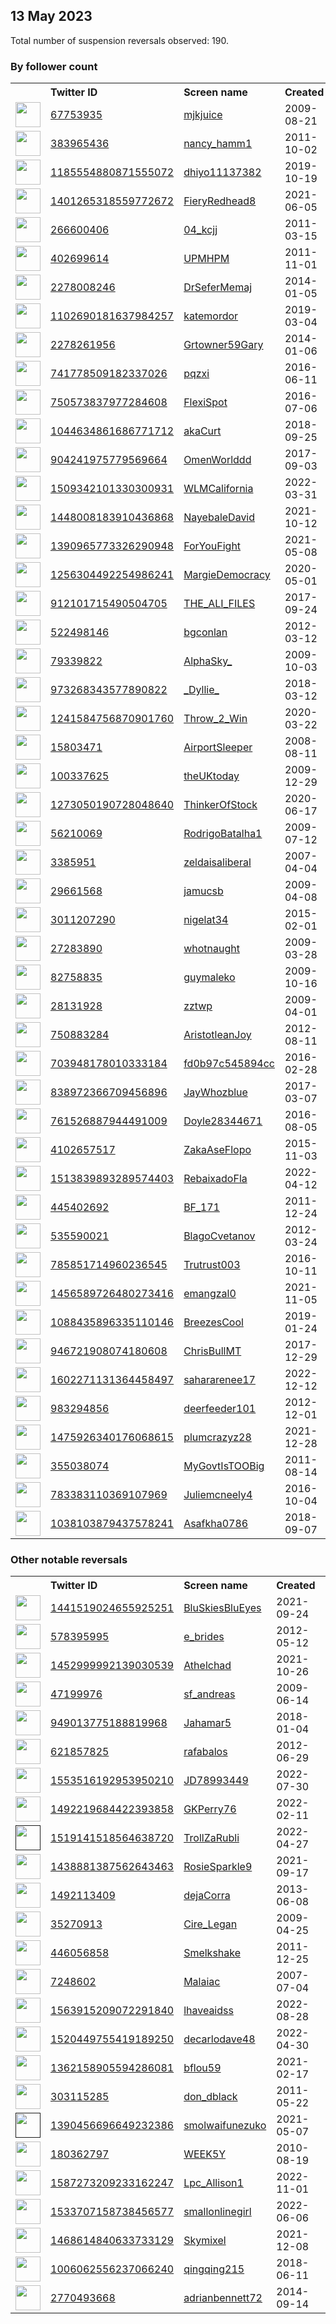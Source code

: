 
## 13 May 2023
Total number of suspension reversals observed: 190.

### By follower count
<table><tr><th></th><th align="left">Twitter ID</th><th align="left">Screen name</th>
<th align="left">Created</th><th align="left">Status</th><th align="left">Suspended</th><th align="left">Followers</th>
<tr><td><a href="https://pbs.twimg.com/profile_images/1664824973699997702/jq2Wk4dQ_normal.jpg"><img src="https://pbs.twimg.com/profile_images/1664824973699997702/jq2Wk4dQ_normal.jpg" width="40px" height="40px" align="center"/></a></td><td><a href="https://twitter.com/intent/user?user_id=67753935">67753935</a></td><td><a href="https://twitter.com/mjkjuice">mjkjuice</a></td><td>2009-08-21</td><td align="center"></td><td>2023-03-22</td><td>39187</td></tr>
<tr><td><a href="https://pbs.twimg.com/profile_images/1118945418451333121/VzMXgpZl_normal.jpg"><img src="https://pbs.twimg.com/profile_images/1118945418451333121/VzMXgpZl_normal.jpg" width="40px" height="40px" align="center"/></a></td><td><a href="https://twitter.com/intent/user?user_id=383965436">383965436</a></td><td><a href="https://twitter.com/nancy_hamm1">nancy_hamm1</a></td><td>2011-10-02</td><td align="center"></td><td></td><td>34331</td></tr>
<tr><td><a href="https://pbs.twimg.com/profile_images/1632290055770509313/s9j29BbK_normal.jpg"><img src="https://pbs.twimg.com/profile_images/1632290055770509313/s9j29BbK_normal.jpg" width="40px" height="40px" align="center"/></a></td><td><a href="https://twitter.com/intent/user?user_id=1185554880871555072">1185554880871555072</a></td><td><a href="https://twitter.com/dhiyo11137382">dhiyo11137382</a></td><td>2019-10-19</td><td align="center"></td><td>2023-05-12</td><td>29765</td></tr>
<tr><td><a href="https://pbs.twimg.com/profile_images/1475102433491787780/Eyr4SEi3_normal.jpg"><img src="https://pbs.twimg.com/profile_images/1475102433491787780/Eyr4SEi3_normal.jpg" width="40px" height="40px" align="center"/></a></td><td><a href="https://twitter.com/intent/user?user_id=1401265318559772672">1401265318559772672</a></td><td><a href="https://twitter.com/FieryRedhead8">FieryRedhead8</a></td><td>2021-06-05</td><td align="center"></td><td>2022-07-16</td><td>20139</td></tr>
<tr><td><a href="https://pbs.twimg.com/profile_images/1648837699413893122/dSjNlsQ__normal.jpg"><img src="https://pbs.twimg.com/profile_images/1648837699413893122/dSjNlsQ__normal.jpg" width="40px" height="40px" align="center"/></a></td><td><a href="https://twitter.com/intent/user?user_id=266600406">266600406</a></td><td><a href="https://twitter.com/04_kcjj">04_kcjj</a></td><td>2011-03-15</td><td align="center"></td><td>2023-05-01</td><td>15902</td></tr>
<tr><td><a href="https://pbs.twimg.com/profile_images/1659544689257709568/5bVaMVci_normal.jpg"><img src="https://pbs.twimg.com/profile_images/1659544689257709568/5bVaMVci_normal.jpg" width="40px" height="40px" align="center"/></a></td><td><a href="https://twitter.com/intent/user?user_id=402699614">402699614</a></td><td><a href="https://twitter.com/UPMHPM">UPMHPM</a></td><td>2011-11-01</td><td align="center"></td><td></td><td>15408</td></tr>
<tr><td><a href="https://pbs.twimg.com/profile_images/1655299666219507721/7IqQtY73_normal.jpg"><img src="https://pbs.twimg.com/profile_images/1655299666219507721/7IqQtY73_normal.jpg" width="40px" height="40px" align="center"/></a></td><td><a href="https://twitter.com/intent/user?user_id=2278008246">2278008246</a></td><td><a href="https://twitter.com/DrSeferMemaj">DrSeferMemaj</a></td><td>2014-01-05</td><td align="center"></td><td>2022-08-17</td><td>15266</td></tr>
<tr><td><a href="https://pbs.twimg.com/profile_images/1529607298775130112/_tuXka9r_normal.jpg"><img src="https://pbs.twimg.com/profile_images/1529607298775130112/_tuXka9r_normal.jpg" width="40px" height="40px" align="center"/></a></td><td><a href="https://twitter.com/intent/user?user_id=1102690181637984257">1102690181637984257</a></td><td><a href="https://twitter.com/katemordor">katemordor</a></td><td>2019-03-04</td><td align="center"></td><td>2022-06-21</td><td>12327</td></tr>
<tr><td><a href="https://pbs.twimg.com/profile_images/969427830890119168/9-jbejJh_normal.jpg"><img src="https://pbs.twimg.com/profile_images/969427830890119168/9-jbejJh_normal.jpg" width="40px" height="40px" align="center"/></a></td><td><a href="https://twitter.com/intent/user?user_id=2278261956">2278261956</a></td><td><a href="https://twitter.com/Grtowner59Gary">Grtowner59Gary</a></td><td>2014-01-06</td><td align="center"></td><td></td><td>11984</td></tr>
<tr><td><a href="https://pbs.twimg.com/profile_images/915494059648499712/VCjerUTl_normal.jpg"><img src="https://pbs.twimg.com/profile_images/915494059648499712/VCjerUTl_normal.jpg" width="40px" height="40px" align="center"/></a></td><td><a href="https://twitter.com/intent/user?user_id=741778509182337026">741778509182337026</a></td><td><a href="https://twitter.com/pqzxi">pqzxi</a></td><td>2016-06-11</td><td align="center"></td><td>2023-04-26</td><td>10178</td></tr>
<tr><td><a href="https://pbs.twimg.com/profile_images/1648585518727438338/gxFhlQXa_normal.jpg"><img src="https://pbs.twimg.com/profile_images/1648585518727438338/gxFhlQXa_normal.jpg" width="40px" height="40px" align="center"/></a></td><td><a href="https://twitter.com/intent/user?user_id=750573837977284608">750573837977284608</a></td><td><a href="https://twitter.com/FlexiSpot">FlexiSpot</a></td><td>2016-07-06</td><td align="center"></td><td>2023-05-03</td><td>9848</td></tr>
<tr><td><a href="https://pbs.twimg.com/profile_images/1663221402772836353/02i_lmV7_normal.jpg"><img src="https://pbs.twimg.com/profile_images/1663221402772836353/02i_lmV7_normal.jpg" width="40px" height="40px" align="center"/></a></td><td><a href="https://twitter.com/intent/user?user_id=1044634861686771712">1044634861686771712</a></td><td><a href="https://twitter.com/akaCurt">akaCurt</a></td><td>2018-09-25</td><td align="center"></td><td>2022-06-14</td><td>9804</td></tr>
<tr><td><a href="https://pbs.twimg.com/profile_images/1647388209075171329/YgOrUabT_normal.jpg"><img src="https://pbs.twimg.com/profile_images/1647388209075171329/YgOrUabT_normal.jpg" width="40px" height="40px" align="center"/></a></td><td><a href="https://twitter.com/intent/user?user_id=904241975779569664">904241975779569664</a></td><td><a href="https://twitter.com/OmenWorlddd">OmenWorlddd</a></td><td>2017-09-03</td><td align="center"></td><td>2023-04-29</td><td>8744</td></tr>
<tr><td><a href="https://pbs.twimg.com/profile_images/1509343505780404224/ClcHv75c_normal.jpg"><img src="https://pbs.twimg.com/profile_images/1509343505780404224/ClcHv75c_normal.jpg" width="40px" height="40px" align="center"/></a></td><td><a href="https://twitter.com/intent/user?user_id=1509342101330300931">1509342101330300931</a></td><td><a href="https://twitter.com/WLMCalifornia">WLMCalifornia</a></td><td>2022-03-31</td><td align="center"></td><td>2023-05-12</td><td>8486</td></tr>
<tr><td><a href="https://pbs.twimg.com/profile_images/1662774245712179203/VnYQFCSE_normal.jpg"><img src="https://pbs.twimg.com/profile_images/1662774245712179203/VnYQFCSE_normal.jpg" width="40px" height="40px" align="center"/></a></td><td><a href="https://twitter.com/intent/user?user_id=1448008183910436868">1448008183910436868</a></td><td><a href="https://twitter.com/NayebaleDavid">NayebaleDavid</a></td><td>2021-10-12</td><td align="center"></td><td>2023-01-28</td><td>8449</td></tr>
<tr><td><a href="https://pbs.twimg.com/profile_images/1665386342463725569/-1QZ23YZ_normal.jpg"><img src="https://pbs.twimg.com/profile_images/1665386342463725569/-1QZ23YZ_normal.jpg" width="40px" height="40px" align="center"/></a></td><td><a href="https://twitter.com/intent/user?user_id=1390965773326290948">1390965773326290948</a></td><td><a href="https://twitter.com/ForYouFight">ForYouFight</a></td><td>2021-05-08</td><td align="center"></td><td>2023-05-03</td><td>7933</td></tr>
<tr><td><a href="https://pbs.twimg.com/profile_images/1659405514948632576/Kqakm2wR_normal.jpg"><img src="https://pbs.twimg.com/profile_images/1659405514948632576/Kqakm2wR_normal.jpg" width="40px" height="40px" align="center"/></a></td><td><a href="https://twitter.com/intent/user?user_id=1256304492254986241">1256304492254986241</a></td><td><a href="https://twitter.com/MargieDemocracy">MargieDemocracy</a></td><td>2020-05-01</td><td align="center"></td><td></td><td>6926</td></tr>
<tr><td><a href="https://pbs.twimg.com/profile_images/1645261294382075904/T4nKBxcg_normal.jpg"><img src="https://pbs.twimg.com/profile_images/1645261294382075904/T4nKBxcg_normal.jpg" width="40px" height="40px" align="center"/></a></td><td><a href="https://twitter.com/intent/user?user_id=912101715490504705">912101715490504705</a></td><td><a href="https://twitter.com/THE_ALI_FILES">THE_ALI_FILES</a></td><td>2017-09-24</td><td align="center"></td><td>2023-05-09</td><td>5382</td></tr>
<tr><td><a href="https://pbs.twimg.com/profile_images/1089357614230786050/iK48DQMA_normal.jpg"><img src="https://pbs.twimg.com/profile_images/1089357614230786050/iK48DQMA_normal.jpg" width="40px" height="40px" align="center"/></a></td><td><a href="https://twitter.com/intent/user?user_id=522498146">522498146</a></td><td><a href="https://twitter.com/bgconlan">bgconlan</a></td><td>2012-03-12</td><td align="center"></td><td></td><td>5219</td></tr>
<tr><td><a href="https://pbs.twimg.com/profile_images/1444381759051812871/JjjXAI_S_normal.jpg"><img src="https://pbs.twimg.com/profile_images/1444381759051812871/JjjXAI_S_normal.jpg" width="40px" height="40px" align="center"/></a></td><td><a href="https://twitter.com/intent/user?user_id=79339822">79339822</a></td><td><a href="https://twitter.com/AlphaSky_">AlphaSky_</a></td><td>2009-10-03</td><td align="center"></td><td>2023-05-10</td><td>4860</td></tr>
<tr><td><a href="https://pbs.twimg.com/profile_images/1656055626735267841/jxQ5HVZ3_normal.jpg"><img src="https://pbs.twimg.com/profile_images/1656055626735267841/jxQ5HVZ3_normal.jpg" width="40px" height="40px" align="center"/></a></td><td><a href="https://twitter.com/intent/user?user_id=973268343577890822">973268343577890822</a></td><td><a href="https://twitter.com/_Dyllie_">_Dyllie_</a></td><td>2018-03-12</td><td align="center"></td><td>2023-04-14</td><td>4674</td></tr>
<tr><td><a href="https://pbs.twimg.com/profile_images/1630644073102196736/UFZAww8m_normal.jpg"><img src="https://pbs.twimg.com/profile_images/1630644073102196736/UFZAww8m_normal.jpg" width="40px" height="40px" align="center"/></a></td><td><a href="https://twitter.com/intent/user?user_id=1241584756870901760">1241584756870901760</a></td><td><a href="https://twitter.com/Throw_2_Win">Throw_2_Win</a></td><td>2020-03-22</td><td align="center"></td><td>2023-05-07</td><td>4494</td></tr>
<tr><td><a href="https://pbs.twimg.com/profile_images/686377307913715714/xMJtArDu_normal.jpg"><img src="https://pbs.twimg.com/profile_images/686377307913715714/xMJtArDu_normal.jpg" width="40px" height="40px" align="center"/></a></td><td><a href="https://twitter.com/intent/user?user_id=15803471">15803471</a></td><td><a href="https://twitter.com/AirportSleeper">AirportSleeper</a></td><td>2008-08-11</td><td align="center"></td><td>2022-12-15</td><td>3712</td></tr>
<tr><td><a href="https://pbs.twimg.com/profile_images/1657028919869014018/W6GmuMZz_normal.jpg"><img src="https://pbs.twimg.com/profile_images/1657028919869014018/W6GmuMZz_normal.jpg" width="40px" height="40px" align="center"/></a></td><td><a href="https://twitter.com/intent/user?user_id=100337625">100337625</a></td><td><a href="https://twitter.com/theUKtoday">theUKtoday</a></td><td>2009-12-29</td><td align="center"></td><td></td><td>3704</td></tr>
<tr><td><a href="https://pbs.twimg.com/profile_images/1542979703400792073/rcWy3jp3_normal.jpg"><img src="https://pbs.twimg.com/profile_images/1542979703400792073/rcWy3jp3_normal.jpg" width="40px" height="40px" align="center"/></a></td><td><a href="https://twitter.com/intent/user?user_id=1273050190728048640">1273050190728048640</a></td><td><a href="https://twitter.com/ThinkerOfStock">ThinkerOfStock</a></td><td>2020-06-17</td><td align="center"></td><td>2022-08-09</td><td>3656</td></tr>
<tr><td><a href="https://pbs.twimg.com/profile_images/1418694815290695681/5FoOgSwV_normal.jpg"><img src="https://pbs.twimg.com/profile_images/1418694815290695681/5FoOgSwV_normal.jpg" width="40px" height="40px" align="center"/></a></td><td><a href="https://twitter.com/intent/user?user_id=56210069">56210069</a></td><td><a href="https://twitter.com/RodrigoBatalha1">RodrigoBatalha1</a></td><td>2009-07-12</td><td align="center"></td><td>2022-12-01</td><td>3569</td></tr>
<tr><td><a href="https://pbs.twimg.com/profile_images/838252260790411264/bwP6MSSX_normal.jpg"><img src="https://pbs.twimg.com/profile_images/838252260790411264/bwP6MSSX_normal.jpg" width="40px" height="40px" align="center"/></a></td><td><a href="https://twitter.com/intent/user?user_id=3385951">3385951</a></td><td><a href="https://twitter.com/zeldaisaliberal">zeldaisaliberal</a></td><td>2007-04-04</td><td align="center"></td><td></td><td>3405</td></tr>
<tr><td><a href="https://pbs.twimg.com/profile_images/435463598345682944/8ss6gmTe_normal.jpeg"><img src="https://pbs.twimg.com/profile_images/435463598345682944/8ss6gmTe_normal.jpeg" width="40px" height="40px" align="center"/></a></td><td><a href="https://twitter.com/intent/user?user_id=29661568">29661568</a></td><td><a href="https://twitter.com/jamucsb">jamucsb</a></td><td>2009-04-08</td><td align="center"></td><td>2023-01-27</td><td>3248</td></tr>
<tr><td><a href="https://pbs.twimg.com/profile_images/1474367009534140416/go0IiirZ_normal.jpg"><img src="https://pbs.twimg.com/profile_images/1474367009534140416/go0IiirZ_normal.jpg" width="40px" height="40px" align="center"/></a></td><td><a href="https://twitter.com/intent/user?user_id=3011207290">3011207290</a></td><td><a href="https://twitter.com/nigelat34">nigelat34</a></td><td>2015-02-01</td><td align="center"></td><td>2022-05-04</td><td>3006</td></tr>
<tr><td><a href="https://pbs.twimg.com/profile_images/1969279980/bullseye1_normal.jpg"><img src="https://pbs.twimg.com/profile_images/1969279980/bullseye1_normal.jpg" width="40px" height="40px" align="center"/></a></td><td><a href="https://twitter.com/intent/user?user_id=27283890">27283890</a></td><td><a href="https://twitter.com/whotnaught">whotnaught</a></td><td>2009-03-28</td><td align="center"></td><td>2022-07-26</td><td>2998</td></tr>
<tr><td><a href="https://pbs.twimg.com/profile_images/1661191864635228160/yxUoUCxX_normal.jpg"><img src="https://pbs.twimg.com/profile_images/1661191864635228160/yxUoUCxX_normal.jpg" width="40px" height="40px" align="center"/></a></td><td><a href="https://twitter.com/intent/user?user_id=82758835">82758835</a></td><td><a href="https://twitter.com/guymaleko">guymaleko</a></td><td>2009-10-16</td><td align="center"></td><td></td><td>2897</td></tr>
<tr><td><a href="https://pbs.twimg.com/profile_images/1657114546937516045/MMNIvRQl_normal.jpg"><img src="https://pbs.twimg.com/profile_images/1657114546937516045/MMNIvRQl_normal.jpg" width="40px" height="40px" align="center"/></a></td><td><a href="https://twitter.com/intent/user?user_id=28131928">28131928</a></td><td><a href="https://twitter.com/zztwp">zztwp</a></td><td>2009-04-01</td><td align="center"></td><td></td><td>2711</td></tr>
<tr><td><a href="https://pbs.twimg.com/profile_images/1036011017170350080/cH3pAiz6_normal.jpg"><img src="https://pbs.twimg.com/profile_images/1036011017170350080/cH3pAiz6_normal.jpg" width="40px" height="40px" align="center"/></a></td><td><a href="https://twitter.com/intent/user?user_id=750883284">750883284</a></td><td><a href="https://twitter.com/AristotleanJoy">AristotleanJoy</a></td><td>2012-08-11</td><td align="center"></td><td></td><td>2682</td></tr>
<tr><td><a href="https://pbs.twimg.com/profile_images/1577588767526977536/R_55ONyj_normal.jpg"><img src="https://pbs.twimg.com/profile_images/1577588767526977536/R_55ONyj_normal.jpg" width="40px" height="40px" align="center"/></a></td><td><a href="https://twitter.com/intent/user?user_id=703948178010333184">703948178010333184</a></td><td><a href="https://twitter.com/fd0b97c545894cc">fd0b97c545894cc</a></td><td>2016-02-28</td><td align="center"></td><td>2022-10-11</td><td>2572</td></tr>
<tr><td><a href="https://pbs.twimg.com/profile_images/1250262442300575744/gq50puOv_normal.jpg"><img src="https://pbs.twimg.com/profile_images/1250262442300575744/gq50puOv_normal.jpg" width="40px" height="40px" align="center"/></a></td><td><a href="https://twitter.com/intent/user?user_id=838972366709456896">838972366709456896</a></td><td><a href="https://twitter.com/JayWhozblue">JayWhozblue</a></td><td>2017-03-07</td><td align="center"></td><td></td><td>2554</td></tr>
<tr><td><a href="https://pbs.twimg.com/profile_images/1347881265995927554/0jpO9YtG_normal.jpg"><img src="https://pbs.twimg.com/profile_images/1347881265995927554/0jpO9YtG_normal.jpg" width="40px" height="40px" align="center"/></a></td><td><a href="https://twitter.com/intent/user?user_id=761526887944491009">761526887944491009</a></td><td><a href="https://twitter.com/Doyle28344671">Doyle28344671</a></td><td>2016-08-05</td><td align="center"></td><td></td><td>2510</td></tr>
<tr><td><a href="https://pbs.twimg.com/profile_images/1658880209330765847/pn-WcQ83_normal.jpg"><img src="https://pbs.twimg.com/profile_images/1658880209330765847/pn-WcQ83_normal.jpg" width="40px" height="40px" align="center"/></a></td><td><a href="https://twitter.com/intent/user?user_id=4102657517">4102657517</a></td><td><a href="https://twitter.com/ZakaAseFlopo">ZakaAseFlopo</a></td><td>2015-11-03</td><td align="center"></td><td>2023-04-24</td><td>2357</td></tr>
<tr><td><a href="https://pbs.twimg.com/profile_images/1657813242033455106/0Z_aDKQJ_normal.jpg"><img src="https://pbs.twimg.com/profile_images/1657813242033455106/0Z_aDKQJ_normal.jpg" width="40px" height="40px" align="center"/></a></td><td><a href="https://twitter.com/intent/user?user_id=1513839893289574403">1513839893289574403</a></td><td><a href="https://twitter.com/RebaixadoFla">RebaixadoFla</a></td><td>2022-04-12</td><td align="center"></td><td>2023-05-10</td><td>2349</td></tr>
<tr><td><a href="https://pbs.twimg.com/profile_images/505515378307366912/VJCQCSzB_normal.jpeg"><img src="https://pbs.twimg.com/profile_images/505515378307366912/VJCQCSzB_normal.jpeg" width="40px" height="40px" align="center"/></a></td><td><a href="https://twitter.com/intent/user?user_id=445402692">445402692</a></td><td><a href="https://twitter.com/BF_171">BF_171</a></td><td>2011-12-24</td><td align="center">🚫</td><td>2023-05-10</td><td>2344</td></tr>
<tr><td><a href="https://pbs.twimg.com/profile_images/1576536672958914561/mPIz7h5p_normal.jpg"><img src="https://pbs.twimg.com/profile_images/1576536672958914561/mPIz7h5p_normal.jpg" width="40px" height="40px" align="center"/></a></td><td><a href="https://twitter.com/intent/user?user_id=535590021">535590021</a></td><td><a href="https://twitter.com/BlagoCvetanov">BlagoCvetanov</a></td><td>2012-03-24</td><td align="center"></td><td>2022-10-14</td><td>2177</td></tr>
<tr><td><a href="https://pbs.twimg.com/profile_images/865762256860008450/DcLsDbQ0_normal.jpg"><img src="https://pbs.twimg.com/profile_images/865762256860008450/DcLsDbQ0_normal.jpg" width="40px" height="40px" align="center"/></a></td><td><a href="https://twitter.com/intent/user?user_id=785851714960236545">785851714960236545</a></td><td><a href="https://twitter.com/Trutrust003">Trutrust003</a></td><td>2016-10-11</td><td align="center"></td><td></td><td>2100</td></tr>
<tr><td><a href="https://pbs.twimg.com/profile_images/1656670615741378560/y-LCuwfE_normal.jpg"><img src="https://pbs.twimg.com/profile_images/1656670615741378560/y-LCuwfE_normal.jpg" width="40px" height="40px" align="center"/></a></td><td><a href="https://twitter.com/intent/user?user_id=1456589726480273416">1456589726480273416</a></td><td><a href="https://twitter.com/emangzal0">emangzal0</a></td><td>2021-11-05</td><td align="center"></td><td>2022-10-04</td><td>2083</td></tr>
<tr><td><a href="https://pbs.twimg.com/profile_images/1657564059653251073/udnW3fVU_normal.jpg"><img src="https://pbs.twimg.com/profile_images/1657564059653251073/udnW3fVU_normal.jpg" width="40px" height="40px" align="center"/></a></td><td><a href="https://twitter.com/intent/user?user_id=1088435896335110146">1088435896335110146</a></td><td><a href="https://twitter.com/BreezesCool">BreezesCool</a></td><td>2019-01-24</td><td align="center"></td><td>2022-12-16</td><td>1992</td></tr>
<tr><td><a href="https://pbs.twimg.com/profile_images/1665736419229286401/lwx2l7d5_normal.jpg"><img src="https://pbs.twimg.com/profile_images/1665736419229286401/lwx2l7d5_normal.jpg" width="40px" height="40px" align="center"/></a></td><td><a href="https://twitter.com/intent/user?user_id=946721908074180608">946721908074180608</a></td><td><a href="https://twitter.com/ChrisBullMT">ChrisBullMT</a></td><td>2017-12-29</td><td align="center"></td><td>2023-04-27</td><td>1942</td></tr>
<tr><td><a href="https://pbs.twimg.com/profile_images/1650221754898423814/l5J9kaqZ_normal.jpg"><img src="https://pbs.twimg.com/profile_images/1650221754898423814/l5J9kaqZ_normal.jpg" width="40px" height="40px" align="center"/></a></td><td><a href="https://twitter.com/intent/user?user_id=1602271131364458497">1602271131364458497</a></td><td><a href="https://twitter.com/sahararenee17">sahararenee17</a></td><td>2022-12-12</td><td align="center">🚫</td><td>2023-05-08</td><td>1873</td></tr>
<tr><td><a href="https://pbs.twimg.com/profile_images/995518750412754944/VwZDIfJF_normal.jpg"><img src="https://pbs.twimg.com/profile_images/995518750412754944/VwZDIfJF_normal.jpg" width="40px" height="40px" align="center"/></a></td><td><a href="https://twitter.com/intent/user?user_id=983294856">983294856</a></td><td><a href="https://twitter.com/deerfeeder101">deerfeeder101</a></td><td>2012-12-01</td><td align="center"></td><td>2022-10-29</td><td>1861</td></tr>
<tr><td><a href="https://pbs.twimg.com/profile_images/1521311496042684418/ZftmdjGN_normal.jpg"><img src="https://pbs.twimg.com/profile_images/1521311496042684418/ZftmdjGN_normal.jpg" width="40px" height="40px" align="center"/></a></td><td><a href="https://twitter.com/intent/user?user_id=1475926340176068615">1475926340176068615</a></td><td><a href="https://twitter.com/plumcrazyz28">plumcrazyz28</a></td><td>2021-12-28</td><td align="center"></td><td>2022-11-14</td><td>1771</td></tr>
<tr><td><a href="https://pbs.twimg.com/profile_images/619325124710305792/het8VMFB_normal.jpg"><img src="https://pbs.twimg.com/profile_images/619325124710305792/het8VMFB_normal.jpg" width="40px" height="40px" align="center"/></a></td><td><a href="https://twitter.com/intent/user?user_id=355038074">355038074</a></td><td><a href="https://twitter.com/MyGovtIsTOOBig">MyGovtIsTOOBig</a></td><td>2011-08-14</td><td align="center"></td><td></td><td>1725</td></tr>
<tr><td><a href="https://pbs.twimg.com/profile_images/1656809333173243904/ZiK0kgef_normal.jpg"><img src="https://pbs.twimg.com/profile_images/1656809333173243904/ZiK0kgef_normal.jpg" width="40px" height="40px" align="center"/></a></td><td><a href="https://twitter.com/intent/user?user_id=783383110369107969">783383110369107969</a></td><td><a href="https://twitter.com/Juliemcneely4">Juliemcneely4</a></td><td>2016-10-04</td><td align="center"></td><td></td><td>1668</td></tr>
<tr><td><a href="https://pbs.twimg.com/profile_images/1512024921911689217/pukAM8TM_normal.jpg"><img src="https://pbs.twimg.com/profile_images/1512024921911689217/pukAM8TM_normal.jpg" width="40px" height="40px" align="center"/></a></td><td><a href="https://twitter.com/intent/user?user_id=1038103879437578241">1038103879437578241</a></td><td><a href="https://twitter.com/Asafkha0786">Asafkha0786</a></td><td>2018-09-07</td><td align="center"></td><td>2022-08-19</td><td>1522</td></tr>
</table>

### Other notable reversals
<table><tr><th></th><th align="left">Twitter ID</th><th align="left">Screen name</th>
<th align="left">Created</th><th align="left">Status</th><th align="left">Suspended</th><th align="left">Followers</th>
<tr><td><a href="https://pbs.twimg.com/profile_images/1508378080452120576/_Gt65E2y_normal.jpg"><img src="https://pbs.twimg.com/profile_images/1508378080452120576/_Gt65E2y_normal.jpg" width="40px" height="40px" align="center"/></a></td><td><a href="https://twitter.com/intent/user?user_id=1441519024655925251">1441519024655925251</a></td><td><a href="https://twitter.com/BluSkiesBluEyes">BluSkiesBluEyes</a></td><td>2021-09-24</td><td align="center"></td><td>2022-08-27</td><td>1117</td></tr>
<tr><td><a href="https://pbs.twimg.com/profile_images/1353015030124597248/OybPHf0M_normal.jpg"><img src="https://pbs.twimg.com/profile_images/1353015030124597248/OybPHf0M_normal.jpg" width="40px" height="40px" align="center"/></a></td><td><a href="https://twitter.com/intent/user?user_id=578395995">578395995</a></td><td><a href="https://twitter.com/e_brides">e_brides</a></td><td>2012-05-12</td><td align="center"></td><td>2023-04-27</td><td>62</td></tr>
<tr><td><a href="https://pbs.twimg.com/profile_images/1456554730021343236/ShYQubk6_normal.jpg"><img src="https://pbs.twimg.com/profile_images/1456554730021343236/ShYQubk6_normal.jpg" width="40px" height="40px" align="center"/></a></td><td><a href="https://twitter.com/intent/user?user_id=1452999992139030539">1452999992139030539</a></td><td><a href="https://twitter.com/Athelchad">Athelchad</a></td><td>2021-10-26</td><td align="center"></td><td>2022-09-15</td><td>202</td></tr>
<tr><td><a href="https://pbs.twimg.com/profile_images/1375910699239567365/yzGnsGiJ_normal.jpg"><img src="https://pbs.twimg.com/profile_images/1375910699239567365/yzGnsGiJ_normal.jpg" width="40px" height="40px" align="center"/></a></td><td><a href="https://twitter.com/intent/user?user_id=47199976">47199976</a></td><td><a href="https://twitter.com/sf_andreas">sf_andreas</a></td><td>2009-06-14</td><td align="center"></td><td>2023-05-09</td><td>1257</td></tr>
<tr><td><a href="https://pbs.twimg.com/profile_images/1495713103291502594/5WyLkWlV_normal.jpg"><img src="https://pbs.twimg.com/profile_images/1495713103291502594/5WyLkWlV_normal.jpg" width="40px" height="40px" align="center"/></a></td><td><a href="https://twitter.com/intent/user?user_id=949013775188819968">949013775188819968</a></td><td><a href="https://twitter.com/Jahamar5">Jahamar5</a></td><td>2018-01-04</td><td align="center"></td><td>2022-12-26</td><td>388</td></tr>
<tr><td><a href="https://pbs.twimg.com/profile_images/1641105884913844224/zSeSbjVA_normal.jpg"><img src="https://pbs.twimg.com/profile_images/1641105884913844224/zSeSbjVA_normal.jpg" width="40px" height="40px" align="center"/></a></td><td><a href="https://twitter.com/intent/user?user_id=621857825">621857825</a></td><td><a href="https://twitter.com/rafabalos">rafabalos</a></td><td>2012-06-29</td><td align="center">🔒</td><td>2023-03-31</td><td>311</td></tr>
<tr><td><a href="https://pbs.twimg.com/profile_images/1586059777733529601/qFgWAWiU_normal.jpg"><img src="https://pbs.twimg.com/profile_images/1586059777733529601/qFgWAWiU_normal.jpg" width="40px" height="40px" align="center"/></a></td><td><a href="https://twitter.com/intent/user?user_id=1553516192953950210">1553516192953950210</a></td><td><a href="https://twitter.com/JD78993449">JD78993449</a></td><td>2022-07-30</td><td align="center"></td><td>2022-12-17</td><td>61</td></tr>
<tr><td><a href="https://pbs.twimg.com/profile_images/1519384439545081856/1df-kWtL_normal.jpg"><img src="https://pbs.twimg.com/profile_images/1519384439545081856/1df-kWtL_normal.jpg" width="40px" height="40px" align="center"/></a></td><td><a href="https://twitter.com/intent/user?user_id=1492219684422393858">1492219684422393858</a></td><td><a href="https://twitter.com/GKPerry76">GKPerry76</a></td><td>2022-02-11</td><td align="center"></td><td>2022-12-04</td><td>12</td></tr>
<tr><td><a href=""><img src="" width="40px" height="40px" align="center"/></a></td><td><a href="https://twitter.com/intent/user?user_id=1519141518564638720">1519141518564638720</a></td><td><a href="https://twitter.com/TrollZaRubli">TrollZaRubli</a></td><td>2022-04-27</td><td align="center"></td><td>2023-05-09</td><td>1494</td></tr>
<tr><td><a href="https://pbs.twimg.com/profile_images/1555845855478947840/BUCxtLH9_normal.jpg"><img src="https://pbs.twimg.com/profile_images/1555845855478947840/BUCxtLH9_normal.jpg" width="40px" height="40px" align="center"/></a></td><td><a href="https://twitter.com/intent/user?user_id=1438881387562643463">1438881387562643463</a></td><td><a href="https://twitter.com/RosieSparkle9">RosieSparkle9</a></td><td>2021-09-17</td><td align="center"></td><td>2022-09-15</td><td>368</td></tr>
<tr><td><a href="https://pbs.twimg.com/profile_images/1431026920427114499/xOqwF-AY_normal.jpg"><img src="https://pbs.twimg.com/profile_images/1431026920427114499/xOqwF-AY_normal.jpg" width="40px" height="40px" align="center"/></a></td><td><a href="https://twitter.com/intent/user?user_id=1492113409">1492113409</a></td><td><a href="https://twitter.com/dejaCorra">dejaCorra</a></td><td>2013-06-08</td><td align="center"></td><td>2022-10-30</td><td>1079</td></tr>
<tr><td><a href="https://pbs.twimg.com/profile_images/1622633636964052993/1dOseLZk_normal.jpg"><img src="https://pbs.twimg.com/profile_images/1622633636964052993/1dOseLZk_normal.jpg" width="40px" height="40px" align="center"/></a></td><td><a href="https://twitter.com/intent/user?user_id=35270913">35270913</a></td><td><a href="https://twitter.com/Cire_Legan">Cire_Legan</a></td><td>2009-04-25</td><td align="center"></td><td>2023-05-08</td><td>174</td></tr>
<tr><td><a href="https://pbs.twimg.com/profile_images/1654072554322010112/1PUxOwxs_normal.jpg"><img src="https://pbs.twimg.com/profile_images/1654072554322010112/1PUxOwxs_normal.jpg" width="40px" height="40px" align="center"/></a></td><td><a href="https://twitter.com/intent/user?user_id=446056858">446056858</a></td><td><a href="https://twitter.com/Smelkshake">Smelkshake</a></td><td>2011-12-25</td><td align="center"></td><td>2023-05-09</td><td>450</td></tr>
<tr><td><a href="https://pbs.twimg.com/profile_images/59160170/bad_egg_normal.JPEG"><img src="https://pbs.twimg.com/profile_images/59160170/bad_egg_normal.JPEG" width="40px" height="40px" align="center"/></a></td><td><a href="https://twitter.com/intent/user?user_id=7248602">7248602</a></td><td><a href="https://twitter.com/Malaiac">Malaiac</a></td><td>2007-07-04</td><td align="center"></td><td>2023-01-06</td><td>407</td></tr>
<tr><td><a href="https://pbs.twimg.com/profile_images/1664137310819217408/rThPo4VP_normal.jpg"><img src="https://pbs.twimg.com/profile_images/1664137310819217408/rThPo4VP_normal.jpg" width="40px" height="40px" align="center"/></a></td><td><a href="https://twitter.com/intent/user?user_id=1563915209072291840">1563915209072291840</a></td><td><a href="https://twitter.com/lhaveaidss">lhaveaidss</a></td><td>2022-08-28</td><td align="center"></td><td>2023-05-03</td><td>154</td></tr>
<tr><td><a href="https://pbs.twimg.com/profile_images/1520450061230133249/vuRs7sng_normal.png"><img src="https://pbs.twimg.com/profile_images/1520450061230133249/vuRs7sng_normal.png" width="40px" height="40px" align="center"/></a></td><td><a href="https://twitter.com/intent/user?user_id=1520449755419189250">1520449755419189250</a></td><td><a href="https://twitter.com/decarlodave48">decarlodave48</a></td><td>2022-04-30</td><td align="center"></td><td>2023-01-02</td><td>28</td></tr>
<tr><td><a href="https://abs.twimg.com/sticky/default_profile_images/default_profile_normal.png"><img src="https://abs.twimg.com/sticky/default_profile_images/default_profile_normal.png" width="40px" height="40px" align="center"/></a></td><td><a href="https://twitter.com/intent/user?user_id=1362158905594286081">1362158905594286081</a></td><td><a href="https://twitter.com/bflou59">bflou59</a></td><td>2021-02-17</td><td align="center"></td><td>2023-04-11</td><td>1</td></tr>
<tr><td><a href="https://pbs.twimg.com/profile_images/1570462084747460610/2fW0_FtT_normal.jpg"><img src="https://pbs.twimg.com/profile_images/1570462084747460610/2fW0_FtT_normal.jpg" width="40px" height="40px" align="center"/></a></td><td><a href="https://twitter.com/intent/user?user_id=303115285">303115285</a></td><td><a href="https://twitter.com/don_dblack">don_dblack</a></td><td>2011-05-22</td><td align="center"></td><td>2023-03-30</td><td>583</td></tr>
<tr><td><a href=""><img src="" width="40px" height="40px" align="center"/></a></td><td><a href="https://twitter.com/intent/user?user_id=1390456696649232386">1390456696649232386</a></td><td><a href="https://twitter.com/smolwaifunezuko">smolwaifunezuko</a></td><td>2021-05-07</td><td align="center"></td><td>2022-12-24</td><td>339</td></tr>
<tr><td><a href="https://pbs.twimg.com/profile_images/817702875359014914/0MB0bx_W_normal.jpg"><img src="https://pbs.twimg.com/profile_images/817702875359014914/0MB0bx_W_normal.jpg" width="40px" height="40px" align="center"/></a></td><td><a href="https://twitter.com/intent/user?user_id=180362797">180362797</a></td><td><a href="https://twitter.com/WEEK5Y">WEEK5Y</a></td><td>2010-08-19</td><td align="center"></td><td>2023-05-07</td><td>80</td></tr>
<tr><td><a href="https://pbs.twimg.com/profile_images/1587273558253867009/p4DfTdQC_normal.jpg"><img src="https://pbs.twimg.com/profile_images/1587273558253867009/p4DfTdQC_normal.jpg" width="40px" height="40px" align="center"/></a></td><td><a href="https://twitter.com/intent/user?user_id=1587273209233162247">1587273209233162247</a></td><td><a href="https://twitter.com/Lpc_Allison1">Lpc_Allison1</a></td><td>2022-11-01</td><td align="center"></td><td>2023-02-01</td><td>20</td></tr>
<tr><td><a href="https://pbs.twimg.com/profile_images/1656053369973411850/WrtYqB3A_normal.jpg"><img src="https://pbs.twimg.com/profile_images/1656053369973411850/WrtYqB3A_normal.jpg" width="40px" height="40px" align="center"/></a></td><td><a href="https://twitter.com/intent/user?user_id=1533707158738456577">1533707158738456577</a></td><td><a href="https://twitter.com/smallonlinegirl">smallonlinegirl</a></td><td>2022-06-06</td><td align="center"></td><td>2023-04-24</td><td>385</td></tr>
<tr><td><a href="https://pbs.twimg.com/profile_images/1654591312186818562/Fhy0ecZV_normal.jpg"><img src="https://pbs.twimg.com/profile_images/1654591312186818562/Fhy0ecZV_normal.jpg" width="40px" height="40px" align="center"/></a></td><td><a href="https://twitter.com/intent/user?user_id=1468614840633733129">1468614840633733129</a></td><td><a href="https://twitter.com/Skymixel">Skymixel</a></td><td>2021-12-08</td><td align="center"></td><td>2023-04-13</td><td>361</td></tr>
<tr><td><a href="https://pbs.twimg.com/profile_images/1458386092089020420/0nXc9iXI_normal.jpg"><img src="https://pbs.twimg.com/profile_images/1458386092089020420/0nXc9iXI_normal.jpg" width="40px" height="40px" align="center"/></a></td><td><a href="https://twitter.com/intent/user?user_id=1006062556237066240">1006062556237066240</a></td><td><a href="https://twitter.com/qingqing215">qingqing215</a></td><td>2018-06-11</td><td align="center"></td><td>2023-01-01</td><td>10</td></tr>
<tr><td><a href="https://pbs.twimg.com/profile_images/977997100393869312/Dv0yApmX_normal.jpg"><img src="https://pbs.twimg.com/profile_images/977997100393869312/Dv0yApmX_normal.jpg" width="40px" height="40px" align="center"/></a></td><td><a href="https://twitter.com/intent/user?user_id=2770493668">2770493668</a></td><td><a href="https://twitter.com/adrianbennett72">adrianbennett72</a></td><td>2014-09-14</td><td align="center"></td><td>2022-11-24</td><td>117</td></tr>
</table>
